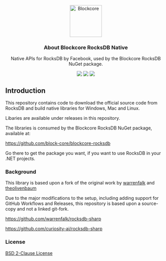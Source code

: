 
<p align="center">
  <p align="center">
    <img src="https://user-images.githubusercontent.com/5221349/72841405-93c2ce80-3c96-11ea-844b-3e1ff782b1ae.png" height="100" alt="Blockcore" />
  </p>
  <h3 align="center">
    About Blockcore RocksDB Native
  </h3>
  <p align="center">
    Native APIs for RocksDB by Facebook, used by the Blockcore RocksDB NuGet package.
  </p>
  <p align="center">
      <a href="https://github.com/block-core/blockcore-rocksdb-native/actions"><img src="https://github.com/block-core/blockcore-rocksdb-native/workflows/Build/badge.svg" /></a>
      <a href="https://github.com/block-core/blockcore-rocksdb-native/actions"><img src="https://github.com/block-core/blockcore-rocksdb-native/workflows/Release/badge.svg" /></a>
    <a href="https://www.nuget.org/packages/rocksdb/"><img src="https://img.shields.io/nuget/v/blockcore-rocksdb.svg?maxAge=0&colorB=brightgreen" /></a>
  </p>
</p>

Introduction
----------------------------

This repository contains code to download the official source code from RocksDB and build native libraries for Windows, Mac and Linux.

Libaries are available under releases in this repository.

The libraries is consumed by the Blockcore RocksDB NuGet package, available at:

https://github.com/block-core/blockcore-rocksdb

Go there to get the package you want, if you want to use RocksDB in your .NET projects.

### Background

This library is based upon a fork of the original work by [warrenfalk](https://github.com/warrenfalk) and [theolivenbaum](https://github.com/theolivenbaum)

Due to the major modifications to the setup, including adding support for GitHub Workflows and Releases, this repository is based upon a source-copy and not a linked git-fork.

https://github.com/warrenfalk/rocksdb-sharp

https://github.com/curiosity-ai/rocksdb-sharp

### License

[BSD 2-Clause License](LICENSE)
